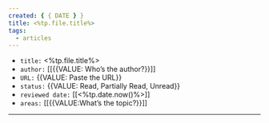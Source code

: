 ```yaml
---
created: { { DATE } }
title: <%tp.file.title%>
tags:
  - articles
---
```


- `title:` <%tp.file.title%>
- `author:` [[{{VALUE: Who’s the author?}}]]
- `URL:` {{VALUE: Paste the URL}}
- `status:` {{VALUE: Read, Partially Read, Unread}}
- `reviewed date:` [[<%tp.date.now()%>]]
- `areas:` [[{{VALUE:What’s the topic?}}]]

---
